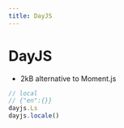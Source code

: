 ```yaml
---
title: DayJS
---
```


# DayJS

- 2kB alternative to Moment.js

```ts
// local
// {"en":{}}
dayjs.Ls
dayjs.locale()
```

